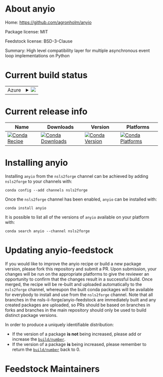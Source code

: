 About anyio
===========

Home: https://github.com/agronholm/anyio

Package license: MIT

Feedstock license: BSD-3-Clause

Summary: High level compatibility layer for multiple asynchronous event loop implementations on Python



Current build status
====================


<table>
    
  <tr>
    <td>Azure</td>
    <td>
      <details>
        <summary>
          <a href="https://dev.azure.com/nsls2forge/nsls2forge/_build/latest?definitionId=237&branchName=master">
            <img src="https://dev.azure.com/nsls2forge/nsls2forge/_apis/build/status/anyio-feedstock?branchName=master">
          </a>
        </summary>
        <table>
          <thead><tr><th>Variant</th><th>Status</th></tr></thead>
          <tbody><tr>
              <td>linux_64_python3.6</td>
              <td>
                <a href="https://dev.azure.com/nsls2forge/nsls2forge/_build/latest?definitionId=237&branchName=master">
                  <img src="https://dev.azure.com/nsls2forge/nsls2forge/_apis/build/status/anyio-feedstock?branchName=master&jobName=linux&configuration=linux_64_python3.6" alt="variant">
                </a>
              </td>
            </tr><tr>
              <td>linux_64_python3.7</td>
              <td>
                <a href="https://dev.azure.com/nsls2forge/nsls2forge/_build/latest?definitionId=237&branchName=master">
                  <img src="https://dev.azure.com/nsls2forge/nsls2forge/_apis/build/status/anyio-feedstock?branchName=master&jobName=linux&configuration=linux_64_python3.7" alt="variant">
                </a>
              </td>
            </tr><tr>
              <td>linux_64_python3.8</td>
              <td>
                <a href="https://dev.azure.com/nsls2forge/nsls2forge/_build/latest?definitionId=237&branchName=master">
                  <img src="https://dev.azure.com/nsls2forge/nsls2forge/_apis/build/status/anyio-feedstock?branchName=master&jobName=linux&configuration=linux_64_python3.8" alt="variant">
                </a>
              </td>
            </tr><tr>
              <td>osx_64_python3.6</td>
              <td>
                <a href="https://dev.azure.com/nsls2forge/nsls2forge/_build/latest?definitionId=237&branchName=master">
                  <img src="https://dev.azure.com/nsls2forge/nsls2forge/_apis/build/status/anyio-feedstock?branchName=master&jobName=osx&configuration=osx_64_python3.6" alt="variant">
                </a>
              </td>
            </tr><tr>
              <td>osx_64_python3.7</td>
              <td>
                <a href="https://dev.azure.com/nsls2forge/nsls2forge/_build/latest?definitionId=237&branchName=master">
                  <img src="https://dev.azure.com/nsls2forge/nsls2forge/_apis/build/status/anyio-feedstock?branchName=master&jobName=osx&configuration=osx_64_python3.7" alt="variant">
                </a>
              </td>
            </tr><tr>
              <td>osx_64_python3.8</td>
              <td>
                <a href="https://dev.azure.com/nsls2forge/nsls2forge/_build/latest?definitionId=237&branchName=master">
                  <img src="https://dev.azure.com/nsls2forge/nsls2forge/_apis/build/status/anyio-feedstock?branchName=master&jobName=osx&configuration=osx_64_python3.8" alt="variant">
                </a>
              </td>
            </tr><tr>
              <td>win_64_python3.6</td>
              <td>
                <a href="https://dev.azure.com/nsls2forge/nsls2forge/_build/latest?definitionId=237&branchName=master">
                  <img src="https://dev.azure.com/nsls2forge/nsls2forge/_apis/build/status/anyio-feedstock?branchName=master&jobName=win&configuration=win_64_python3.6" alt="variant">
                </a>
              </td>
            </tr><tr>
              <td>win_64_python3.7</td>
              <td>
                <a href="https://dev.azure.com/nsls2forge/nsls2forge/_build/latest?definitionId=237&branchName=master">
                  <img src="https://dev.azure.com/nsls2forge/nsls2forge/_apis/build/status/anyio-feedstock?branchName=master&jobName=win&configuration=win_64_python3.7" alt="variant">
                </a>
              </td>
            </tr><tr>
              <td>win_64_python3.8</td>
              <td>
                <a href="https://dev.azure.com/nsls2forge/nsls2forge/_build/latest?definitionId=237&branchName=master">
                  <img src="https://dev.azure.com/nsls2forge/nsls2forge/_apis/build/status/anyio-feedstock?branchName=master&jobName=win&configuration=win_64_python3.8" alt="variant">
                </a>
              </td>
            </tr>
          </tbody>
        </table>
      </details>
    </td>
  </tr>
</table>

Current release info
====================

| Name | Downloads | Version | Platforms |
| --- | --- | --- | --- |
| [![Conda Recipe](https://img.shields.io/badge/recipe-anyio-green.svg)](https://anaconda.org/nsls2forge/anyio) | [![Conda Downloads](https://img.shields.io/conda/dn/nsls2forge/anyio.svg)](https://anaconda.org/nsls2forge/anyio) | [![Conda Version](https://img.shields.io/conda/vn/nsls2forge/anyio.svg)](https://anaconda.org/nsls2forge/anyio) | [![Conda Platforms](https://img.shields.io/conda/pn/nsls2forge/anyio.svg)](https://anaconda.org/nsls2forge/anyio) |

Installing anyio
================

Installing `anyio` from the `nsls2forge` channel can be achieved by adding `nsls2forge` to your channels with:

```
conda config --add channels nsls2forge
```

Once the `nsls2forge` channel has been enabled, `anyio` can be installed with:

```
conda install anyio
```

It is possible to list all of the versions of `anyio` available on your platform with:

```
conda search anyio --channel nsls2forge
```




Updating anyio-feedstock
========================

If you would like to improve the anyio recipe or build a new
package version, please fork this repository and submit a PR. Upon submission,
your changes will be run on the appropriate platforms to give the reviewer an
opportunity to confirm that the changes result in a successful build. Once
merged, the recipe will be re-built and uploaded automatically to the
`nsls2forge` channel, whereupon the built conda packages will be available for
everybody to install and use from the `nsls2forge` channel.
Note that all branches in the nsls-ii-forge/anyio-feedstock are
immediately built and any created packages are uploaded, so PRs should be based
on branches in forks and branches in the main repository should only be used to
build distinct package versions.

In order to produce a uniquely identifiable distribution:
 * If the version of a package **is not** being increased, please add or increase
   the [``build/number``](https://conda.io/docs/user-guide/tasks/build-packages/define-metadata.html#build-number-and-string).
 * If the version of a package **is** being increased, please remember to return
   the [``build/number``](https://conda.io/docs/user-guide/tasks/build-packages/define-metadata.html#build-number-and-string)
   back to 0.

Feedstock Maintainers
=====================


